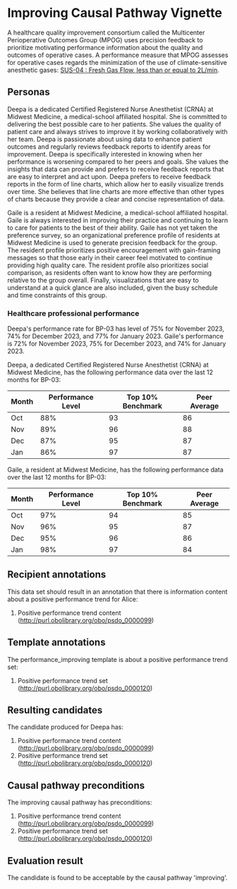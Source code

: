 # Improving Causal Pathway Vignette

A healthcare quality improvement consortium called the Multicenter Perioperative Outcomes Group (MPOG) uses precision feedback to prioritize motivating performance information about the quality and outcomes of operative cases. A performance measure that MPOG assesses for operative cases regards the minimization of the use of climate-sensitive anesthetic gases: [SUS-04 : Fresh Gas Flow, less than or equal to 2L/min](https://spec.mpog.org/Spec/Public/63).

## Personas

Deepa is a dedicated Certified Registered Nurse Anesthetist (CRNA) at Midwest Medicine, a medical-school affiliated hospital. She is committed to delivering the best possible care to her patients. She values the quality of patient care and always strives to improve it by working collaboratively with her team. Deepa is passionate about using data to enhance patient outcomes and regularly reviews feedback reports to identify areas for improvement. Deepa is specifically interested in knowing when her performance is worsening compared to her peers and goals. She values the insights that data can provide and prefers to receive feedback reports that are easy to interpret and act upon. Deepa prefers to receive feedback reports in the form of line charts, which allow her to easily visualize trends over time. She believes that line charts are more effective than other types of charts because they provide a clear and concise representation of data. 

Gaile is a resident at Midwest Medicine, a medical-school affiliated hospital. Gaile is always interested in improving their practice and continuing to learn to care for patients to the best of their ability. Gaile has not yet taken the preference survey, so an organizational preference profile of residents at Midwest Medicine is used to generate precision feedback for the group. The resident profile prioritizes positive encouragement with gain-framing messages so that those early in their career feel motivated to continue providing high quality care. The resident profile also prioritizes social comparison, as residents often want to know how they are performing relative to the group overall. Finally, visualizations that are easy to understand at a quick glance are also included, given the busy schedule and time constraints of this group.

### Healthcare professional performance
Deepa's performance rate for BP-03 has level of 75% for November 2023, 74% for December 2023, and 77% for January 2023. Gaile's performance is 72% for November 2023, 75% for December 2023, and 74% for January 2023. 

Deepa, a dedicated Certified Registered Nurse Anesthetist (CRNA) at Midwest Medicine, has the following performance data over the last 12 months for BP-03:

|Month|Performance Level|Top 10% Benchmark|Peer Average|
|-----|-----------------|-----------------|------------|
|Oct  |              88%|               93|          86|
|Nov  |              89%|               96|          88|
|Dec  |              87%|               95|          87|
|Jan  |              86%|               97|          87|

Gaile, a resident at Midwest Medicine, has the following performance data over the last 12 months for BP-03:

|Month|Performance Level|Top 10% Benchmark|Peer Average|
|-----|-----------------|-----------------|------------|
|Oct  |              97%|               94|          85|
|Nov  |              96%|               95|          87|
|Dec  |              95%|               96|          86|
|Jan  |              98%|               97|          84|

## Recipient annotations
This data set should result in an annotation that there is information content about a positive performance trend for Alice:
1. Positive performance trend content (http://purl.obolibrary.org/obo/psdo_0000099)

## Template annotations
The performance_improving template is about a positive performance trend set:
1. Positive performance trend set (http://purl.obolibrary.org/obo/psdo_0000120)

## Resulting candidates
The candidate produced for Deepa has:
1. Positive performance trend content (http://purl.obolibrary.org/obo/psdo_0000099)
2. Positive performance trend set (http://purl.obolibrary.org/obo/psdo_0000120)

## Causal pathway preconditions
The improving causal pathway has preconditions:
1. Positive performance trend content (http://purl.obolibrary.org/obo/psdo_0000099)
2. Positive performance trend set (http://purl.obolibrary.org/obo/psdo_0000120)

## Evaluation result
The candidate is found to be acceptable by the causal pathway 'improving'.


